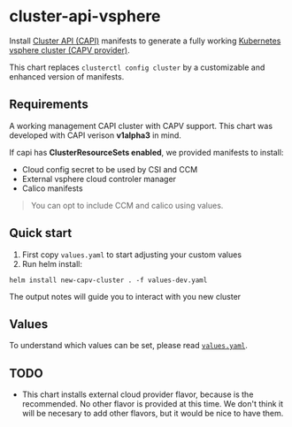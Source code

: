 # cluster-api-vsphere

Install [Cluster API (CAPI)](https://cluster-api.sigs.k8s.io/) manifests to
generate a fully working [Kubernetes vsphere cluster (CAPV provider)](https://github.com/kubernetes-sigs/cluster-api-provider-vsphere).

This chart replaces `clusterctl config cluster` by a customizable and enhanced 
version of manifests.

## Requirements

A working management CAPI cluster with CAPV support. This chart was developed with
 CAPI verison **v1alpha3** in mind.

If capi has **ClusterResourceSets enabled**, we provided manifests to install:
* Cloud config secret to be used by CSI and CCM
* External vsphere cloud controler manager
* Calico manifests

> You can opt to include CCM and calico using values.

## Quick start

1. First copy `values.yaml` to start adjusting your custom values
1. Run helm install:

```
helm install new-capv-cluster . -f values-dev.yaml
```

The output notes will guide you to interact with you new cluster

## Values

To understand which values can be set, please read [`values.yaml`](./values.yaml).

## TODO

* This chart installs external cloud provider flavor, because is the recommended.
  No other flavor is provided at this time. We don't think it will be necesary
  to add other flavors, but it would be nice to have them.
